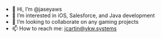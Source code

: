 - 👋 Hi, I’m @jaseyaws
- 👀 I’m interested in iOS, Salesforce, and Java development
- 💞️ I’m looking to collaborate on any gaming projects
- 📫 How to reach me: jcartin@ykw.systems

<!---
jaseyaws/jaseyaws is a ✨ special ✨ repository because its `README.md` (this file) appears on your GitHub profile.
You can click the Preview link to take a look at your changes.
--->
